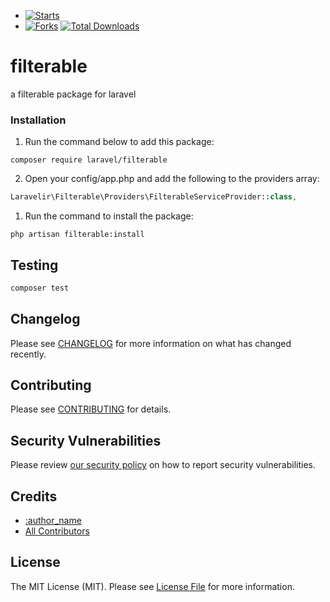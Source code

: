 - [![Starts](https://img.shields.io/github/stars/laravelir/filterable?style=flat&logo=github)](https://github.com/laravelir/filterable/forks)
- [![Forks](https://img.shields.io/github/forks/laravelir/filterable?style=flat&logo=github)](https://github.com/laravelir/filterable/stargazers)
  [![Total Downloads](https://img.shields.io/packagist/dt/laravelir/laravel-.svg?style=flat-square)](https://packagist.org/packages/laravelir/laravel-)

# filterable

a filterable package for laravel

### Installation

1. Run the command below to add this package:

```
composer require laravel/filterable
```

2. Open your config/app.php and add the following to the providers array:

```php
Laravelir\Filterable\Providers\FilterableServiceProvider::class,
```

1. Run the command to install the package:

```
php artisan filterable:install
```

## Testing

```bash
composer test
```

## Changelog

Please see [CHANGELOG](CHANGELOG.md) for more information on what has changed recently.

## Contributing

Please see [CONTRIBUTING](.github/CONTRIBUTING.md) for details.

## Security Vulnerabilities

Please review [our security policy](../../security/policy) on how to report security vulnerabilities.

## Credits

- [:author_name](https://github.com/:author_username)
- [All Contributors](../../contributors)

## License

The MIT License (MIT). Please see [License File](LICENSE.md) for more information.
